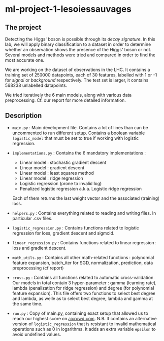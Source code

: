 # ml-project-1-lesoiessauvages

## The project

Detecting the Higgs' boson is possible through its _decay signature_. In this lab, we will apply binary classification to a dataset in order to determine whether an observation shows the presence of the Higgs' boson or not. Several models and methods were tried and compared in order to find the most accurate one.

We are working on the dataset of observations in the LHC. It contains a training set of 250000 datapoints, each of 30 features, labelled with 1 or -1 for _signal_ or _background_ respectively. The test set is larger, it contains 568238 unlabelled datapoints.

We tried iteratively the 6 main models, along with various data preprocessing. Cf. our report for more detailed information.

## Description

- `main.py` : Main development file. Contains a lot of lines than can be uncommented to run different setup. Contains a boolean variable `logistic_model` that must be set to true if working with logistic regression.

- `implementations.py` : Contains the 6 mandatory implementations : 
  - Linear model : stochastic gradient descent
  - Linear model : gradient descent
  - Linear model : least squares method
  - Linear model : ridge regression
  - Logistic regression (prone to invalid log)
  - Penalized logistic regression a.k.a. Logistic ridge regression
  
  Each of them returns the last weight vector and the associated (training) loss.

- `helpers.py` : Contains everything related to reading and writing files. In particular .csv files.

- `logistic_regression.py` : Contains functions related to logistic regression for loss, gradient descent and sigmoid.

- `linear_regression.py` : Contains functions related to linear regression : loss and gradient descent.

- `math_utils.py` : Contains all other math-related functions : polynomial feature expansion, batch_iter for SGD, normalization, prediction, data preprocessing (cf report)

- `cross.py` : Contains all functions related to automatic cross-validation. Our models in total contain 3 hyper-parameter : gamma (learning rate), lambda (penalization for ridge regression) and degree (for polynomial feature expansion). This file offers two functions to select best degree and lambda, as welle as to select best degree, lambda and gamma at the same time. 

- `run.py` : Copy of main.py, containing exact setup that allowed us to reach our highest score on [aicrowd.com](https://www.aicrowd.com/challenges/epfl-machine-learning-higgs/leaderboards). N.B. It contains an alternative version of `logistic_regression` that is resistant to invalid mathematical operations such as 0 in logarithms. It adds an extra variable `epsilon` to avoid undefined values.
